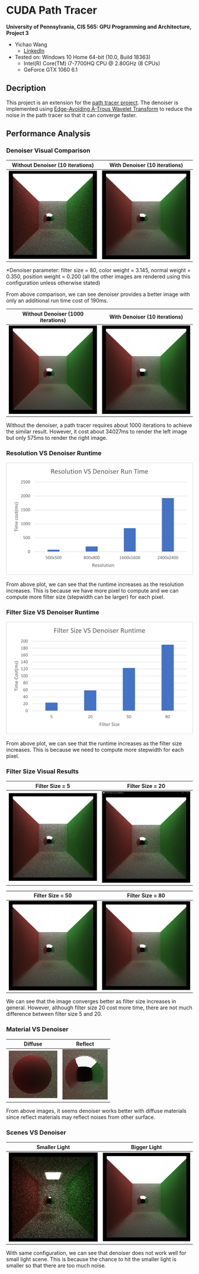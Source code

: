 CUDA Path Tracer
================

**University of Pennsylvania, CIS 565: GPU Programming and Architecture, Project 3**

* Yichao Wang
  * [LinkedIn](https://www.linkedin.com/in/wangyic/) 
* Tested on: Windows 10 Home 64-bit (10.0, Build 18363)
  * Intel(R) Core(TM) i7-7700HQ CPU @ 2.80GHz (8 CPUs)
  * GeForce GTX 1060	6.1

## Decription

This project is an extension for the [path tracer project](https://github.com/YichaoW/Project3-CUDA-Path-Tracer). The denoiser is implemented using [Edge-Avoiding À-Trous Wavelet Transform](https://jo.dreggn.org/home/2010_atrous.pdf) to reduce the noise in the path tracer so that it can converge faster.

## Performance Analysis

### Denoiser Visual Comparison
|Without Denoiser (10 iterations) | With Denoiser (10 iterations) |
|--|--|
|![](img/no.png)|![](img/denoiser.PNG)|

*Denoiser parameter: filter size = 80, color weight = 3.145, normal weight = 0.350, position weight = 0.200 (all the other images are rendered using this configuration unless otherwise stated)

From above comparison, we can see denoiser provides a better image with only an additional run time cost of 190ms.

|Without Denoiser (1000 iterations) | With Denoiser (10 iterations) |
|--|--|
|![](img/1000.png)|![](img/denoiser.PNG)|

Without the denoiser, a path tracer requires about 1000 iterations to achieve the similar result. However, it cost about 34027ms to render the left image but only 575ms to render the right image.

### Resolution VS Denoiser Runtime

![](img/resolution.png)

From above plot, we can see that the runtime increases as the resolution increases. This is because we have more pixel to compute and we can compute more filter size (stepwidth can be larger) for each pixel.

### Filter Size VS Denoiser Runtime

![](img/fs.PNG)

From above plot, we can see that the runtime increases as the filter size increases. This is because we need to compute more stepwidth for each pixel.

### Filter Size Visual Results

|Filter Size = 5 | Filter Size = 20 |
|--|--|
|![](img/5fs.PNG)|![](img/20fs.PNG)|

|Filter Size = 50 | Filter Size = 80 |
|--|--|
|![](img/50fs.PNG)|![](img/denoiser.PNG)|

We can see that the image converges better as filter size increases in general. However, although filter size 20 cost more time, there are not much difference between filter size 5 and 20.

### Material VS Denoiser

|Diffuse | Reflect|
|--|--|
|![](img/diffuseDenoiser.PNG)|![](img/reflectDenoiser.PNG)|

From above images, it seems denoiser works better with diffuse materials since reflect materials may reflect noises from other surface.

### Scenes VS Denoiser

|Smaller Light | Bigger Light|
|--|--|
|![](img/small.PNG)|![](img/denoiser.PNG)|

With same configuration, we can see that denoiser does not work well for small light scene. This is because the chance to hit the smaller light is smaller so that there are too much noise.